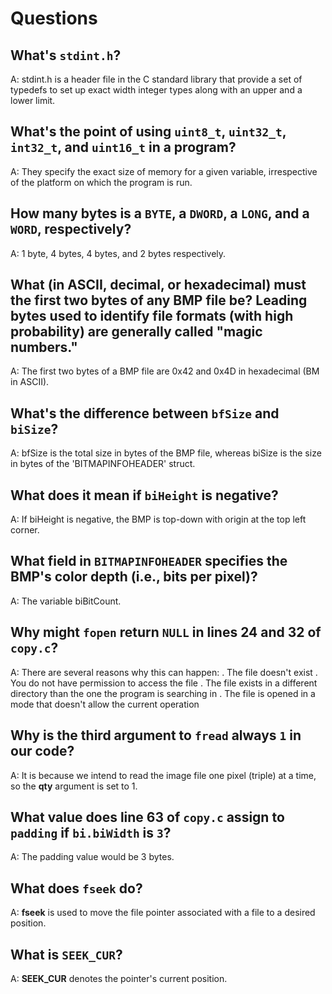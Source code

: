 # Questions

## What's `stdint.h`?

A: stdint.h is a header file in the C standard library that provide a set of typedefs to set up exact width integer types along with an upper and a lower limit.

## What's the point of using `uint8_t`, `uint32_t`, `int32_t`, and `uint16_t` in a program?

A: They specify the exact size of memory for a given variable, irrespective of the platform on which the program is run.

## How many bytes is a `BYTE`, a `DWORD`, a `LONG`, and a `WORD`, respectively?

A: 1 byte, 4 bytes, 4 bytes, and 2 bytes respectively.

## What (in ASCII, decimal, or hexadecimal) must the first two bytes of any BMP file be? Leading bytes used to identify file formats (with high probability) are generally called "magic numbers."

A: The first two bytes of a BMP file are 0x42 and 0x4D in hexadecimal (BM in ASCII).

## What's the difference between `bfSize` and `biSize`?

A: bfSize is the total size in bytes of the BMP file, whereas biSize is the size in bytes of the 'BITMAPINFOHEADER' struct.

## What does it mean if `biHeight` is negative?

A: If biHeight is negative, the BMP is top-down with origin at the top left corner.

## What field in `BITMAPINFOHEADER` specifies the BMP's color depth (i.e., bits per pixel)?

A: The variable biBitCount.

## Why might `fopen` return `NULL` in lines 24 and 32 of `copy.c`?

A: There are several reasons why this can happen:
   . The file doesn't exist
   . You do not have permission to access the file
   . The file exists in a different directory than the one the program is searching in
   . The file is opened in a mode that doesn't allow the current operation

## Why is the third argument to `fread` always `1` in our code?

A: It is because we intend to read the image file one pixel (triple) at a time, so the **qty** argument is set to 1.

## What value does line 63 of `copy.c` assign to `padding` if `bi.biWidth` is `3`?

A: The padding value would be 3 bytes.

## What does `fseek` do?

A: **fseek** is used to move the file pointer associated with a file to a desired position.

## What is `SEEK_CUR`?

A: **SEEK_CUR** denotes the pointer's current position.
